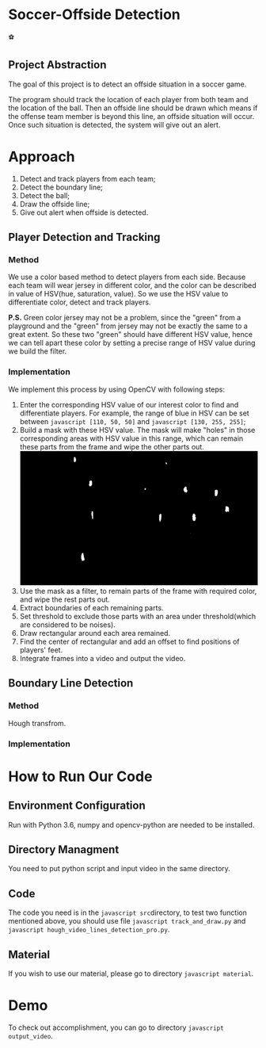 # Soccer-Offside Detection
:soccer:
## Project Abstraction
The goal of this project is to detect an offside situation in a soccer game. 

The program should track the location of each player from both team and the location of the ball. Then an offside line should be drawn which means if the offense team member is beyond this line, an offside situation will occur. Once such situation is detected, the system will give out an alert.

# Approach
1. Detect and track players from each team;
2. Detect the boundary line;
3. Detect the ball;
4. Draw the offside line;
5. Give out alert when offside is detected.

## Player Detection and Tracking
### Method
We use a color based method to detect players from each side. Because each team will wear jersey in different color, and the color can be described in value of HSV(hue, saturation, value). So we use the HSV value to differentiate color, detect and track players.

**P.S.** Green color jersey may not be a problem, since the "green" from a playground and the "green" from jersey may not be exactly the same to a great extent. So these two "green" should have different HSV value, hence we can tell apart these color by setting a precise range of HSV value during we build the filter.

### Implementation
We implement this process by using OpenCV with following steps:

1. Enter the corresponding HSV value of our interest color to find and differentiate players. For example, the range of blue in HSV can be set between ```javascript [110, 50, 50]``` and ```javascript [130, 255, 255]```;
2. Build a mask with these HSV value. The mask will make "holes" in those corresponding areas with HSV value in this range, which can remain these parts from the frame and wipe the other parts out.
![GitHub Logo](/gif/Mask.gif)
3. Use the mask as a filter, to remain parts of the frame with required color, and wipe the rest parts out.
4. Extract boundaries of each remaining parts.
5. Set threshold to exclude those parts with an area under threshold(which are considered to be noises).
6. Draw rectangular around each area remained.
7. Find the center of rectangular and add an offset to find positions of players' feet.
8. Integrate frames into a video and output the video.

## Boundary Line Detection
### Method
Hough transfrom.
### Implementation

# How to Run Our Code
## Environment Configuration
Run with Python 3.6, numpy and opencv-python are needed to be installed.
## Directory Managment
You need to put python script and input video in the same directory.
## Code
The code you need is in the ```javascript src```directory, to test two function mentioned above, you should use file ```javascript track_and_draw.py``` and ```javascript hough_video_lines_detection_pro.py```.
## Material
If you wish to use our material, please go to directory ```javascript material```.

# Demo
To check out accomplishment, you can go to directory ```javascript output_video```.



